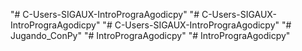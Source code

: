 "# C-Users-SIGAUX-IntroPrograAgodicpy" 
"# C-Users-SIGAUX-IntroPrograAgodicpy" 
"# C-Users-SIGAUX-IntroPrograAgodicpy" 
"# Jugando_ConPy" 
"# IntroPrograAgodicpy" 
"# IntroPrograAgodicpy" 
